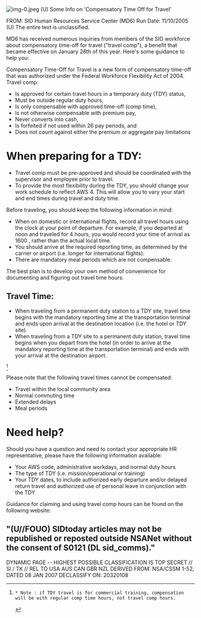 ![img-0.jpeg](img-0.jpeg)
(U) Some Info on 'Compensatory Time Off for Travel'

FROM:
SID Human Resources Service Center (MD6)
Run Date: 11/10/2005
(U) The entire text is unclassified.

MD6 has received numerous inquiries from members of the SID workforce about compensatory time-off for travel ("travel comp"), a benefit that became effective on January 28th of this year. Here's some guidance to help you:

Compensatory Time-Off for Travel is a new form of compensatory time-off that was authorized under the Federal Workforce Flexibility Act of 2004. Travel comp:

- Is approved for certain travel hours in a temporary duty (TDY) status,
- Must be outside regular duty hours,
- Is only compensable with approved time-off (comp time),
- Is not otherwise compensable with premium pay,
- Never converts into cash,
- Is forfeited if not used within 26 pay periods, and
- Does not count against either the premium or aggregate pay limitations


# When preparing for a TDY: 

- Travel comp must be pre-approved and should be coordinated with the supervisor and employee prior to travel.
- To provide the most flexibility during the TDY, you should change your work schedule to reflect AWS 4. This will allow you to vary your start and end times during travel and duty time.

Before traveling, you should keep the following information in mind:

- When on domestic or international flights, record all travel hours using the clock at your point of departure. For example, if you departed at noon and traveled for 4 hours, you would record your time of arrival as 1600 , rather than the actual local time.
- You should arrive at the required reporting time, as determined by the carrier or airport (i.e. longer for international flights).
- There are mandatory meal periods which are not compensable.

The best plan is to develop your own method of convenience for documenting and figuring out travel time hours.

## Travel Time:

- When traveling from a permanent duty station to a TDY site, travel time begins with the mandatory reporting time at the transportation terminal and ends upon arrival at the destination location (i.e. the hotel or TDY site).
- When traveling from a TDY site to a permanent duty station, travel time begins when you depart from the hotel (in order to arrive at the mandatory reporting time at the transportation terminal) and ends with your arrival at the destination airport.

[^0]
[^0]:    * Note : if TDY travel is for commercial training, compensation will be with regular comp time hours, not travel comp hours.
Please note that the following travel times cannot be compensated:

- Travel within the local community area
- Normal commuting time
- Extended delays
- Meal periods


# Need help? 

Should you have a question and need to contact your appropriate HR representative, please have the following information available:

- Your AWS code, administrative workdays, and normal duty hours
- The type of TDY (i.e. mission/operational or training)
- Your TDY dates, to include authorized early departure and/or delayed return travel and authorized use of personal leave in conjunction with the TDY

Guidance for claiming and using travel comp hours can be found on the following website:

## "(U//FOUO) SIDtoday articles may not be republished or reposted outside NSANet without the consent of S0121 (DL sid_comms)."

DYNAMIC PAGE -- HIGHEST POSSIBLE CLASSIFICATION IS TOP SECRET // SI / TK // REL TO USA AUS CAN GBR NZL DERIVED FROM: NSA/CSSM 1-52, DATED 08 JAN 2007 DECLASSIFY ON: 20320108
